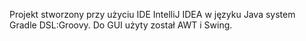 Projekt stworzony przy użyciu IDE IntelliJ IDEA w języku Java system Gradle DSL:Groovy. Do GUI użyty został AWT i Swing.
